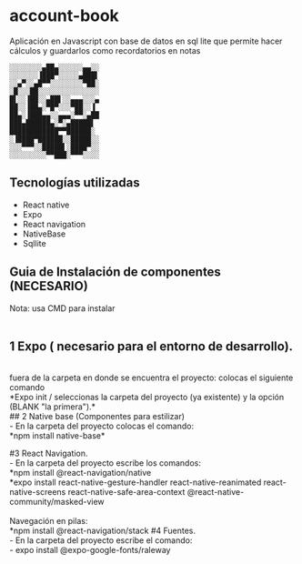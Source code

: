 # account-book

Aplicación en Javascript con base de datos en sql lite que permite hacer cálculos y guardarlos como recordatorios en notas

	░░░░░░░░▄██▄░░░░░░▄▄░░
	░░░░░░░▐███▀░░░░░▄███▌
	░░▄▀░░▄█▀▀░░░░░░░░▀██░
	░█░░░██░░░░░░░░░░░░░░░
	█▌░░▐██░░▄██▌░░▄▄▄░░░▄
	██░░▐██▄░▀█▀░░░▀██░░▐
	██▄░▐███▄▄░░▄▄▄░▀▀░▄██
	███▄██████▄░▀░▄█████▌
	████████████▀▀██████░
	░▐████▀██████░░█████░░
	░░░▀▀▀░░█████▌░████▀░░
	░░░░░░░░░▀▀███░▀▀▀░░░░
## Tecnologías utilizadas

- React native
- Expo
- React navigation
- NativeBase
- Sqllite

## Guia de Instalación de componentes (NECESARIO)
Nota: usa CMD para instalar               
 <br>
## 1 Expo ( necesario para el entorno de desarrollo).
 <br>
fuera de la carpeta en donde se encuentra el proyecto:
colocas el siguiente comando 
<br>
*Expo init / seleccionas la carpeta del proyecto
(ya existente) y la opción (BLANK "la primera").*
<br>
## 2 Native base (Componentes para estilizar)
<br>
- En la carpeta del proyecto colocas el comando:
<br>
*npm install native-base*
<br>

#3 React Navigation.
<br>
		- En la carpeta del proyecto escribe los comandos:
		<br>
		*npm install @react-navigation/native
		<br>
		*expo install react-native-gesture-handler react-native-reanimated react-native-screens react-native-safe-area-context @react-native-community/masked-view
		<br>	
		Navegación en pilas:
		<br>
			*npm install @react-navigation/stack
	#4 Fuentes.
		<br>
		- En la carpeta del proyecto escribe el comando:
		<br>
		- expo install @expo-google-fonts/raleway
		
